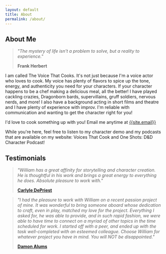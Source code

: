 ```yaml
---
layout: default
title: About
permalink: /about/
---
```


## About Me

> _"The mystery of life isn't a problem to solve, but a reality to experience."_
>
> **Frank Herbert**

I am called The Voice That Cooks. It's not just because I'm a voice actor who loves to cook. My voice has plenty of flavors to spice up the tone, energy, and authenticity you need for your characters. If your character happens to be a chef making a delicious meal, all the better! I have played cackling crazies, Dragonborn bards, supervillains, gruff soldiers, nervous nerds, and more! I also have a background acting in short films and theatre and I have plenty of experience with improv. I'm reliable with communication and wanting to get the character right for you!

I'd love to cook something up with you! Email me anytime at [{{site.email}}](mailto:{{site.email}})

While you're here, feel free to listen to my character demo and my podcasts that are available on my website: Voices That Cook and One Shots: D&D Character Podcast!

## Testimonials

> _"William has a great affinity for storytelling and character creation. He is thoughtful in his work and brings a great energy to everything he does. Absolute pleasure to work with."_
>
> **[Carlyle DePriest](https://www.carlyledepriest.com/)**

> _"I had the pleasure to work with William on a recent passion project of mine. It was wonderful to bring someone aboard whose dedication to craft, even in play, matched my love for the project. Everything I asked for, he was able to provide, and in such rapid fashion, we were able to have time to connect on a myriad of other topics in the time scheduled for work. I started off with a peer, and ended up with the task well-completed with an esteemed colleague. Choose William for whatever project you have in mind. You will NOT be disappointed."_
>
> **[Damon Alums](https://urbanlegendvoiceover.com/)**
